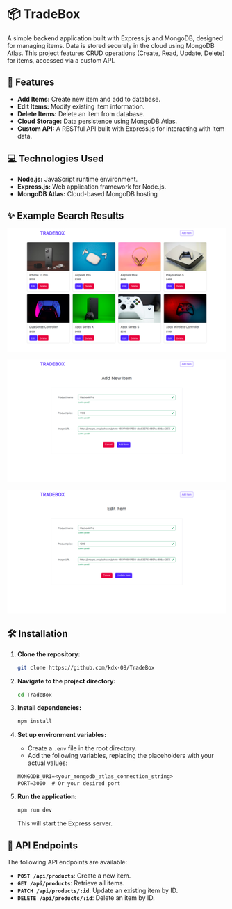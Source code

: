 # 📦 TradeBox

A simple backend application built with Express.js and MongoDB, designed for managing items. Data is stored securely in the cloud using MongoDB Atlas. This project features CRUD operations (Create, Read, Update, Delete) for items, accessed via a custom API.

## 🚀 Features

- **Add Items:** Create new item and add to database.
- **Edit Items:** Modify existing item information.
- **Delete Items:** Delete an item from database.
- **Cloud Storage:** Data persistence using MongoDB Atlas.
- **Custom API:** A RESTful API built with Express.js for interacting with item data.

## 💻 Technologies Used

- **Node.js:** JavaScript runtime environment.
- **Express.js:** Web application framework for Node.js.
- **MongoDB Atlas:** Cloud-based MongoDB hosting

## ✨ Example Search Results

![Home Page](/img/home.png)

![Add new item](/img/add.png)

![Edit item](/img/edit.png)

## 🛠️ Installation

1.  **Clone the repository:**

    ```bash
    git clone https://github.com/kdx-08/TradeBox
    ```

2.  **Navigate to the project directory:**

    ```bash
    cd TradeBox
    ```

3.  **Install dependencies:**

    ```bash
    npm install
    ```

4.  **Set up environment variables:**

    - Create a `.env` file in the root directory.
    - Add the following variables, replacing the placeholders with your actual values:

    ```
    MONGODB_URI=<your_mongodb_atlas_connection_string>
    PORT=3000  # Or your desired port
    ```

5.  **Run the application:**

    ```bash
    npm run dev
    ```

    This will start the Express server.

## 🔌 API Endpoints

The following API endpoints are available:

- **`POST /api/products`**: Create a new item.
- **`GET /api/products`**: Retrieve all items.
- **`PATCH /api/products/:id`**: Update an existing item by ID.
- **`DELETE /api/products/:id`**: Delete an item by ID.
